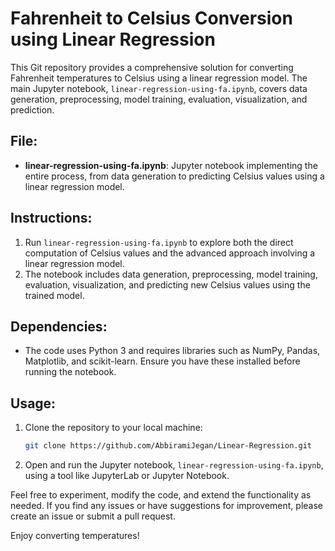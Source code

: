 # Fahrenheit to Celsius Conversion using Linear Regression

This Git repository provides a comprehensive solution for converting Fahrenheit temperatures to Celsius using a linear regression model. The main Jupyter notebook, `linear-regression-using-fa.ipynb`, covers data generation, preprocessing, model training, evaluation, visualization, and prediction.

## File:

- **linear-regression-using-fa.ipynb**: Jupyter notebook implementing the entire process, from data generation to predicting Celsius values using a linear regression model.

## Instructions:

1. Run `linear-regression-using-fa.ipynb` to explore both the direct computation of Celsius values and the advanced approach involving a linear regression model.
2. The notebook includes data generation, preprocessing, model training, evaluation, visualization, and predicting new Celsius values using the trained model.

## Dependencies:

- The code uses Python 3 and requires libraries such as NumPy, Pandas, Matplotlib, and scikit-learn. Ensure you have these installed before running the notebook.

## Usage:

1. Clone the repository to your local machine:

   ```bash
   git clone https://github.com/AbbiramiJegan/Linear-Regression.git
   ```


3. Open and run the Jupyter notebook, `linear-regression-using-fa.ipynb`, using a tool like JupyterLab or Jupyter Notebook.

Feel free to experiment, modify the code, and extend the functionality as needed. If you find any issues or have suggestions for improvement, please create an issue or submit a pull request.

Enjoy converting temperatures!
